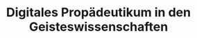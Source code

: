 ---
id: "pece" # nochmal überlegen
method: "Lernplattform"
institution: "Fakultät für Geisteswissenschaften"
title: "Digitales Propädeutikum in den Geisteswissenschaften"
title_project:
title_short: "PECE"
period: "Apr 22 ­­- Mar 23 (12 months)"
foerderlinie: "Data Literacy im Studium Generale"
round: "1"
lecture2go:
uhh_url: "https://www.hcl.uni-hamburg.de/ddlitlab/data-literacy-lehrlabor/erste-foerderrunde/11-pece.html"
contributors: "Roman Knipping-Sorokin, Kim Winterhalter"
mentors: "Prof. Dr. Gertraud Koch"
quote: "Digitale Kompetenzen für das wissenschaftliche Arbeiten müssen beginnend mit der Studieneingangsphase in enger Verbindung mit fachlichen Arbeitsweisen und Inhalten sukzessive erworben und weiterentwickelt werden."
text: |
    ### Ausrichtung des Projekts

    In den geisteswissenschaftlichen Studienfächern, die weniger auf große Vorlesungen und stark auf kooperative Lehr-/Lernformen setzen und früh in der Studieneingangsphase mit Formen des forschenden Lernens beginnen, birgt diese Situation zum Studienanfang besondere Herausforderungen. Sie hat gezeigt, dass wichtige Kompetenzen im Umgang mit dem Digitalen bei den Erstsemestern fehlen, selbst wenn bereits in der Schule Online-Unterricht stattgefunden hatte. Die Anforderungen und Arbeitsweisen unterscheiden sich hierbei erheblich. Ziel des Vorhabens war, Grundprinzipien und -kompetenzen für die Arbeit im Digitalen zu vermitteln (z.B. wissenschaftliche Arbeitsweisen im Digitalen, Umgang mit Daten und Datenschutz, Open Source, Toolkenntnisse und -umgang, digitale Quellenkritik) und das Anfertigen von eigenen digitalen Arbeiten anzuregen, somit ergänzend und weiterführend zu den bereits etablierten eLearning Formaten in geisteswissenschaftlichen Fächern zu arbeiten. Das Projekt vermittelt Studierenden sicheres und fachkundiges Arbeiten im Digitalen, so dass im Studienverlauf digitale Arbeitsweisen zunehmend eingeübt werden können. Damit sollen nicht zuletzt die Selbstorganisation und digitale Kommunikationskompetenz der Studierenden angeregt, sowie die Studienmotivation gefördert werden.

    ### Rückblick und Ergebnisse

    Entsprechend der bisherigen Ausrichtung bietet das Digitale Propädeutikum einen Rahmen, in dem digitale Kompetenzen für das wissenschaftliche Arbeiten beginnend mit der Studieneingangsphase in enger Verbindung mit fachlichen Arbeitsweisen und Inhalten sukzessive erworben und weiterentwickelt werden können. Wissensmodule als Living Documents stellen Informationen zu wissenschaftlichen Arbeitstechniken wie etwa dem Umgang mit Literatur von der Recherche bis zum Zitieren mit digitaler Unterstützung, den Umgang mit Daten bzw. spezifischen Datenformaten, Datenschutz und Privacy, Toolkenntnisse und -umgang, digitale Quellenkritik und die Reflexion digitaler Arbeitsweisen bereit. Es geht sowohl um übergreifende Arbeitsweisen in GW-Fächern und um fachspezifische Arbeitsweisen einzelner Fächer. Das Anfertigen von eigenen digitalen Arbeiten als neue Ausdrucks- und Repräsentationsform soll angeregt werden und Studierende können so ein sicheres, reflektiertes, fachbezogenes Arbeiten im Digitalen erlernen, über den Studienverlauf hinweg in Verbindung mit den jeweiligen fachlichen Inhalten. Für Lehrende soll das Digitale Propädeutikum als eine Wissensressource nutzbar sein, auf die bei der Entwicklung von didaktischen rasch und gezielt zurückgegriffen werden kann.

    Das digitale Propädeutikum stellt auf der Website https://digipop.blogs.uni-hamburg.de (aus dem Uni-Netz) Wissensmodule zu digitalen Arbeitsweisen als Living Document bereit. Die Inhalte beziehen sich auf grundlegende wissenschaftliche Arbeitstechniken, wie die Literaturrecherche und Zitieren mit digitaler Unterstützung, den Umgang mit Daten, Datenschutz und digitale Quellenkritik sowie Tools zur Gestaltung von typischen Arbeitsprozessen, wie etwa Gruppenarbeiten und Brainstormings.

    Die gesamte Homepage kann in Lehrveranstaltungen, je nach Bedarf, eingesetzt werden. Die Module sind spezifisch zugeschnitten und sollen durch Verschlagwortung auf bestimme Fachbereiche zugeschnitten und abrufbar sein. Es werden modulare Wissenseinheiten zur Verfügung gestellt. Diese Wissenseinheiten können von Studierenden zum individuellen Selbststudium sowie als Informationsquelle genutzt oder auch von Lehrenden in den Geisteswissenschaften in thematische Lehrveranstaltungen eingebunden werden. Die Nachhaltigkeit ergibt sich aus der Verfügbarkeit dieser Ressourcen auch für die Verwendung in der Präsenzlehre etwa im Rahmen von „Flipped Classrooms“ oder hybriden Lehr-Lern-Szenarien.

    ### Tipps von Lehrenden für Lehrende

    Für Lehrende soll das Digitale Propädeutikum als eine Wissensressource nutzbar sein, auf die bei der Entwicklung von didaktischen Plänen rasch und gezielt zurückgegriffen werden kann. Die Wissensmodule sind für alle Fächer verwendbar, in denen qualitative Forschungsmethoden eingesetzt werden. Sie werden im Rahmen der Digitalstrategie der Fakultät für Geisteswissenschaften fächerübergreifend zur Verfügung gestellt und können so überall dort genutzt werden, wo die entsprechenden Inhalte gefragt sind.

image: "https://www.hcl.uni-hamburg.de/18800292/logo-digitales-propaedeutikum-96d0d414c8e731d3bf245f54e5682a4a1acc7d94.jpg"
image_credit: "Projektfoto"
link_external: "https://digipop.blogs.uni-hamburg.de/"
stine:
---